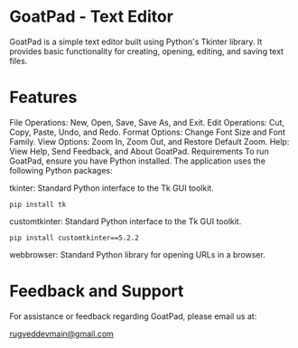 # GoatPad - Text Editor
GoatPad is a simple text editor built using Python's Tkinter library. It provides basic functionality for creating, opening, editing, and saving text files.

# Features
File Operations: New, Open, Save, Save As, and Exit.
Edit Operations: Cut, Copy, Paste, Undo, and Redo.
Format Options: Change Font Size and Font Family.
View Options: Zoom In, Zoom Out, and Restore Default Zoom.
Help: View Help, Send Feedback, and About GoatPad.
Requirements
To run GoatPad, ensure you have Python installed. The application uses the following Python packages:

tkinter: Standard Python interface to the Tk GUI toolkit.

```
pip install tk
```
customtkinter: Standard Python interface to the Tk GUI toolkit.

```
pip install customtkinter==5.2.2
```
webbrowser: Standard Python library for opening URLs in a browser.

# Feedback and Support
For assistance or feedback regarding GoatPad, please email us at:

rugveddevmain@gmail.com
